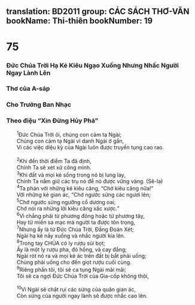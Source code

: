 translation: BD2011
group: CÁC SÁCH THƠ-VĂN
bookName: Thi-thiên 
bookNumber: 19
-------

<div class="title"><h1>75</h1><h3>Ðức Chúa Trời Hạ Kẻ Kiêu Ngạo Xuống Nhưng Nhấc Người Ngay Lành Lên</h3><h3>Thơ của A-sáp</h3><h3>Cho Trưởng Ban Nhạc</h3><h3>Theo điệu “Xin Ðừng Hủy Phá”</h3></div>
<span class="verse thi_75_1">  <sup>1</sup>Ðức Chúa Trời ôi, chúng con cảm tạ Ngài;<br/>  Chúng con cảm tạ Ngài vì danh Ngài ở gần,<br/>  Vì các việc diệu kỳ của Ngài luôn được truyền tụng cao rao.<br/><br/></span>
<span class="verse thi_75_2">  <sup>2</sup>Khi đến thời điểm Ta đã định,<br/>  Chính Ta sẽ xét xử công minh.<br/></span>
<span class="verse thi_75_3">  <sup>3</sup>Khi đất và mọi kẻ sống trong nó bị lung lay, <br/>  Chính Ta nắm giữ các trụ nó để nó được vững vàng. (Sê-la)<br/></span>
<span class="verse thi_75_4">  <sup>4</sup>Ta phán với những kẻ kiêu căng, “Chớ kiêu căng nữa!”<br/>  Với những kẻ gian ác, “Chớ ngước sừng các ngươi lên;<br/></span>
<span class="verse thi_75_5">  <sup>5</sup>Chớ ngước sừng ngưỡng cổ dương oai;<br/>  Chớ nói ra những lời kiêu căng xấc xược.”<br/></span>
<span class="verse thi_75_6">  <sup>6</sup>Vì chẳng phải từ phương đông hoặc từ phương tây,<br/>  Hay từ miền sa mạc mà người ta được tôn trọng,<br/></span>
<span class="verse thi_75_7">  <sup>7</sup>Nhưng ấy là từ Ðức Chúa Trời, Ðấng Ðoán Xét;<br/>  Ngài hạ kẻ nầy xuống và nhấc người kia lên.<br/></span>
<span class="verse thi_75_8">  <sup>8</sup>Trong tay CHÚA có ly rượu sủi bọt;<br/>  Ấy là một ly rượu pha, đỏ hồng, và cay đắng;<br/>  Ngài rót nó ra và mọi kẻ ác trên đất bị bắt phải uống;<br/>  Chúng phải uống cho đến giọt rượu cuối cùng.<br/></span>
<span class="verse thi_75_9">  <sup>9</sup>Riêng phần tôi, tôi sẽ ca tụng Ngài mãi mãi;<br/>  Tôi sẽ ca ngợi Ðức Chúa Trời của Gia-cốp không thôi,<br/><br/></span>
<span class="verse thi_75_10">  <sup>10</sup>Vì Ngài sẽ chặt rụi các sừng của quân gian ác,<br/>  Còn sừng của người ngay lành sẽ được nhấc cao lên.<br/></span>
